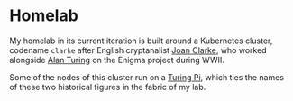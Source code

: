 # Homelab

My homelab in its current iteration is built around a Kubernetes cluster, codename `clarke` after English cryptanalist [Joan Clarke](https://en.wikipedia.org/wiki/Joan_Clarke), who worked alongside [Alan Turing](https://en.wikipedia.org/wiki/Alan_Turing) on the Enigma project during WWII.

Some of the nodes of this cluster run on a [Turing Pi](https://turingpi.com/), which ties the names of these two historical figures in the fabric of my lab.